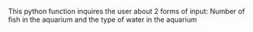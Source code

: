 This python function inquires the user about 2 forms of input: Number of fish in the aquarium and the type of water in the aquarium
